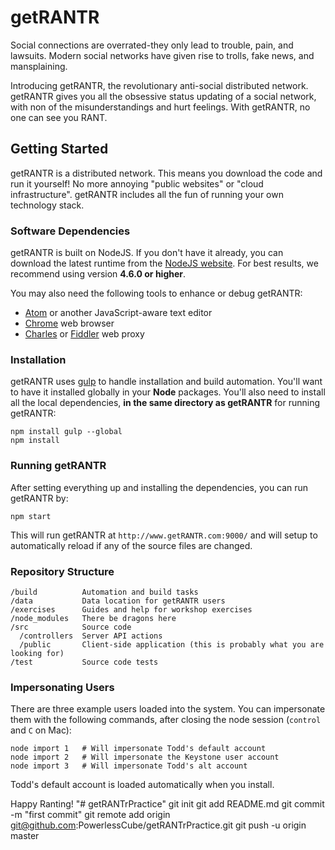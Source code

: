 # getRANTR

Social connections are overrated-they only lead to trouble, pain, and lawsuits. Modern social networks have given rise to trolls, fake news, and mansplaining.

Introducing getRANTR, the revolutionary anti-social distributed network. getRANTR gives you all the obsessive status updating of a social network, with non of the misunderstandings and hurt feelings. With getRANTR, no one can see you RANT.

## Getting Started

getRANTR is a distributed network. This means you download the code and run it yourself! No more annoying "public websites" or "cloud infrastructure". getRANTR includes all the fun of running your own technology stack.

### Software Dependencies

getRANTR is built on NodeJS. If you don't have it already, you can download the latest runtime from the [NodeJS website](https://nodejs.org/en/). For best results, we recommend using version **4.6.0 or higher**.

You may also need the following tools to enhance or debug getRANTR:

- [Atom](https://atom.io/) or another JavaScript-aware text editor
- [Chrome](https://www.google.com/chrome/) web browser
- [Charles](https://www.charlesproxy.com/) or [Fiddler](http://www.telerik.com/fiddler) web proxy

### Installation

getRANTR uses [gulp](http://gulpjs.com/) to handle installation and build automation. You'll want to have it installed globally in your **Node** packages. You'll also need to install all the local dependencies, **in the same directory as getRANTR** for running getRANTR:

```
npm install gulp --global
npm install
```

### Running getRANTR

After setting everything up and installing the dependencies, you can run getRANTR by:

```
npm start
```

This will run getRANTR at `http://www.getRANTR.com:9000/` and will setup to automatically reload if any of the source files are changed.

### Repository Structure

```
/build          Automation and build tasks
/data           Data location for getRANTR users
/exercises      Guides and help for workshop exercises
/node_modules   There be dragons here
/src            Source code
  /controllers  Server API actions
  /public       Client-side application (this is probably what you are looking for)
/test           Source code tests
```

### Impersonating Users

There are three example users loaded into the system. You can impersonate them with the following commands, after closing the node session (`control` and `C` on Mac):

```
node import 1   # Will impersonate Todd's default account
node import 2   # Will impersonate the Keystone user account
node import 3   # Will impersonate Todd's alt account
```

Todd's default account is loaded automatically when you install.

Happy Ranting!
"# getRANTrPractice"  git init git add README.md git commit -m "first commit" git remote add origin git@github.com:PowerlessCube/getRANTrPractice.git git push -u origin master
